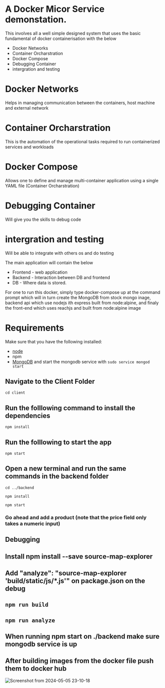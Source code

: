 # A Docker Micor Service demonstation.
This involves all a well simple designed system that uses the basic fundamental of docker containerisation with the below 
- Docker Networks
- Container Orcharstration
- Docker Compose
- Debugging Container
- intergration and testing

 # Docker Networks
 Helps in managing communication between the containers, host machine and external network

 # Container Orcharstration 
 This is the automation of the operational tasks required to run containerized services and workloads

 # Docker Compose
 Allows one to define and manage multi-container application using a single YAML file (Container Orcharstration)

 #  Debugging Container
 Will give you the skills to debug code

 # intergration and testing
 Will be able to integrate with others os and do testing

 The main application will contain the below
- Frontend - web application
- Backend - Interaction between DB and frontend
- DB - Where data is stored.

For one to run this docker, simply type docker-compose up at the command prompt which will in turn create the MongoDB from stock mongo inage, backend api which use nodejs ith express built from node:alpine, and finaly the front-end which uses reachjs and built from node:alpine image

# Requirements
Make sure that you have the following installed:
- [node](https://www.digitalocean.com/community/tutorials/how-to-install-node-js-on-ubuntu-18-04) 
- npm 
- [MongoDB](https://docs.mongodb.com/manual/tutorial/install-mongodb-on-ubuntu/) and start the mongodb service with `sudo service mongod start`

## Navigate to the Client Folder 
 `cd client`

## Run the folllowing command to install the dependencies 
 `npm install`

## Run the folllowing to start the app
 `npm start`

## Open a new terminal and run the same commands in the backend folder
 `cd ../backend`

 `npm install`

 `npm start`

 ### Go ahead and add a product (note that the price field only takes a numeric input)

 ## Debugging 
 ## Install npm install --save source-map-explorer
 ##  Add "analyze": "source-map-explorer 'build/static/js/*.js'"  on package.json on the debug
   ##  `npm run build`
   ##  `npm run analyze`

## When running npm start on ./backend make sure mongodb service is up

## After building images from the docker file push them to docker hub

![Screenshot from 2024-05-05 23-10-18](https://github.com/mwaskagi/yolo/assets/53992099/332a016a-654b-4dea-940d-540a0222a810)




